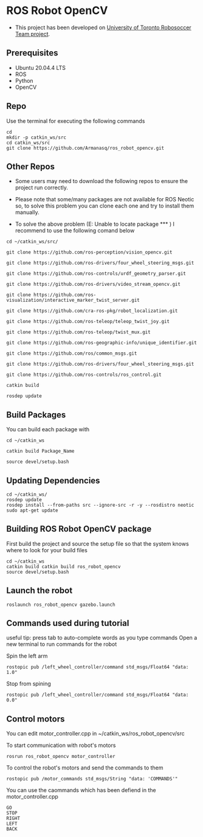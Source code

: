 # ROS Robot OpenCV

- This project has been developed on [University of Toronto Robosoccer Team project](https://github.com/utra-robosoccer/Tutorials-2020). 

## Prerequisites
- Ubuntu 20.04.4 LTS
- ROS
- Python
- OpenCV

## Repo
Use the terminal for executing the following commands
```
cd 
mkdir -p catkin_ws/src
cd catkin_ws/src
git clone https://github.com/Armanasq/ros_robot_opencv.git
```
## Other Repos
- Some users may need to download the following repos to ensure the project run correctly.

- Please note that some/many packages are not available for ROS Neotic so, to solve this problem you can clone each one and try to install them manually.

- To solve the above problem (E: Unable to locate package *** ) I recommend to use the following comand below

```
cd ~/catkin_ws/src/

git clone https://github.com/ros-perception/vision_opencv.git

git clone https://github.com/ros-drivers/four_wheel_steering_msgs.git

git clone https://github.com/ros-controls/urdf_geometry_parser.git

git clone https://github.com/ros-drivers/video_stream_opencv.git

git clone https://github.com/ros-visualization/interactive_marker_twist_server.git

git clone https://github.com/cra-ros-pkg/robot_localization.git

git clone https://github.com/ros-teleop/teleop_twist_joy.git

git clone https://github.com/ros-teleop/twist_mux.git

git clone https://github.com/ros-geographic-info/unique_identifier.git

git clone https://github.com/ros/common_msgs.git

git clone https://github.com/ros-drivers/four_wheel_steering_msgs.git

git clone https://github.com/ros-controls/ros_control.git

catkin build 

rosdep update
```

## Build Packages
You can build each package with

```
cd ~/catkin_ws

catkin build Package_Name

source devel/setup.bash
```

## Updating Dependencies
```
cd ~/catkin_ws/
rosdep update
rosdep install --from-paths src --ignore-src -r -y --rosdistro neotic
sudo apt-get update
```

## Building ROS Robot OpenCV package
First build the project and source the setup file so that the system knows where to look for your build files
```
cd ~/catkin_ws
catkin build catkin build ros_robot_opencv 
source devel/setup.bash
```

## Launch the robot
```
roslaunch ros_robot_opencv gazebo.launch 
```


## Commands used during tutorial
useful tip: press tab to auto-complete words as you type commands
Open a new terminal to run commands for the robot

Spin the left arm

```
rostopic pub /left_wheel_controller/command std_msgs/Float64 "data: 1.0" 

```
Stop from spining
```
rostopic pub /left_wheel_controller/command std_msgs/Float64 "data: 0.0" 

```


## Control motors
You can edit motor_controller.cpp in ~/catkin_ws/ros_robot_opencv/src

To start communication with robot's motors

```
rosrun ros_robot_opencv motor_controller

```

To control the robot's motors and send the commands to them

```
rostopic pub /motor_commands std_msgs/String "data: 'COMMANDS'" 

```

You can use the caommands which has been defiend in the motor_controller.cpp

```
GO
STOP
RIGHT
LEFT
BACK
```
